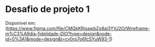# Desafio de projeto 1

Disponível em: (https://www.figma.com/file/CMQkKRjsawbZg8ai3YVJ2O/Wireframe-m%C3%A9dia-fidelidade-DIO?type=design&node-id=0%3A1&mode=design&t=cv0rp7o6fcSYuW93-1)
